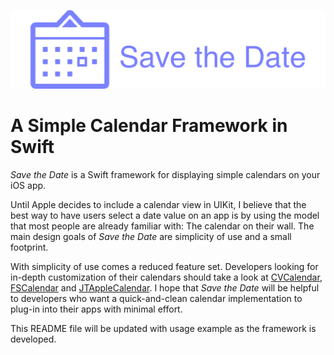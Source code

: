 ![Save the Date][1]

# A Simple Calendar Framework in Swift 

_Save the Date_ is a Swift framework for displaying simple calendars on your iOS app. 

Until Apple decides to include a calendar view in UIKit, I believe that the best way to have users select a date value on an app is by using the model that most people are already familiar with: The calendar on their wall. The main design goals of _Save the Date_ are simplicity of use and a small footprint. 

With simplicity of use comes a reduced feature set. Developers looking for in-depth customization of their calendars should take a look at [CVCalendar][2], [FSCalendar][3] and [JTAppleCalendar][4]. I hope that _Save the Date_ will be helpful to developers who want a quick-and-clean calendar implementation to plug-in into their apps with minimal effort. 

This README file will be updated with usage example as the framework is developed. 

[1]: https://raw.githubusercontent.com/ccorrea/SaveDate/master/Resources/Save-the-Date.png
[2]: https://github.com/CVCalendar/CVCalendar
[3]: https://github.com/WenchaoD/FSCalendar
[4]: https://github.com/patchthecode/JTAppleCalendar